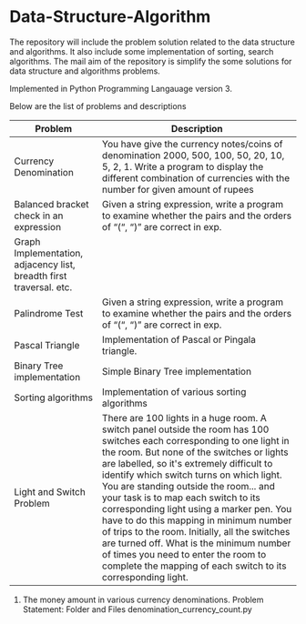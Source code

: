 # Data-Structure-Algorithm

The repository will include the problem solution related to the data structure and algorithms. It also include some implementation of sorting, search algorithms. The mail aim of the repository is simplify the some solutions for data structure and algorithms problems.

Implemented in Python Programming Langauage version 3.

Below are the list of problems and descriptions

| Problem | Description |
| ------ | ------ |
| Currency Denomination | You have give the currency notes/coins of denomination 2000, 500, 100, 50, 20, 10, 5, 2, 1. Write a program  to display the different combination of currencies with the number for given amount of rupees |
| Balanced bracket check in an expression | Given a string expression, write a program to examine whether the pairs and the orders of “(“, “)” are correct in exp. |
| Graph Implementation, adjacency list, breadth first traversal. etc. |
| Palindrome Test | Given a string expression, write a program to examine whether the pairs and the orders of “(“, “)” are correct in exp. |
| Pascal Triangle | Implementation of Pascal or Pingala triangle. |
| Binary Tree implementation | Simple Binary Tree implementation |
| Sorting algorithms | Implementation of various sorting algorithms |
| Light and Switch Problem | There are 100 lights in a huge room. A switch panel outside the room has 100 switches each corresponding to one light in the room. But none of the switches or lights are labelled, so it's extremely difficult to identify which switch turns on which light. You are standing outside the room... and your task is to map each switch to its corresponding light using a marker pen. You have to do this mapping in minimum number of trips to the room. Initially, all the switches are turned off. What is the minimum number of times you need to enter the room to complete the mapping of each switch to its corresponding light.|


1. The money amount in various currency denominations.
Problem Statement:
Folder and Files denomination_currency_count.py
